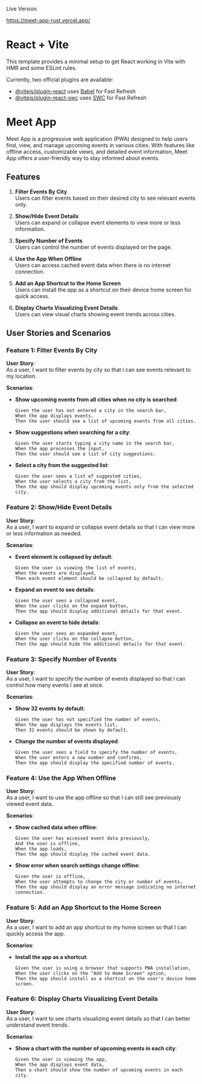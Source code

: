 Live Version

https://meet-app-rust.vercel.app/

# React + Vite

This template provides a minimal setup to get React working in Vite with HMR and some ESLint rules.

Currently, two official plugins are available:

- [@vitejs/plugin-react](https://github.com/vitejs/vite-plugin-react/blob/main/packages/plugin-react/README.md) uses [Babel](https://babeljs.io/) for Fast Refresh
- [@vitejs/plugin-react-swc](https://github.com/vitejs/vite-plugin-react-swc) uses [SWC](https://swc.rs/) for Fast Refresh



# Meet App

Meet App is a progressive web application (PWA) designed to help users find, view, and manage upcoming events in various cities. With features like offline access, customizable views, and detailed event information, Meet App offers a user-friendly way to stay informed about events.

## Features

1. **Filter Events By City**  
   Users can filter events based on their desired city to see relevant events only.

2. **Show/Hide Event Details**  
   Users can expand or collapse event elements to view more or less information.

3. **Specify Number of Events**  
   Users can control the number of events displayed on the page.

4. **Use the App When Offline**  
   Users can access cached event data when there is no internet connection.

5. **Add an App Shortcut to the Home Screen**  
   Users can install the app as a shortcut on their device home screen for quick access.

6. **Display Charts Visualizing Event Details**  
   Users can view visual charts showing event trends across cities.

## User Stories and Scenarios

### Feature 1: Filter Events By City
**User Story**:  
As a user, I want to filter events by city so that I can see events relevant to my location.

**Scenarios**:

- **Show upcoming events from all cities when no city is searched**:  
  ```gherkin
  Given the user has not entered a city in the search bar,  
  When the app displays events,  
  Then the user should see a list of upcoming events from all cities.  
  ```

- **Show suggestions when searching for a city**:  
  ```gherkin
  Given the user starts typing a city name in the search bar,  
  When the app processes the input,  
  Then the user should see a list of city suggestions.  
  ```

- **Select a city from the suggested list**:  
  ```gherkin
  Given the user sees a list of suggested cities,  
  When the user selects a city from the list,  
  Then the app should display upcoming events only from the selected city.  
  ```

### Feature 2: Show/Hide Event Details
**User Story**:  
As a user, I want to expand or collapse event details so that I can view more or less information as needed.

**Scenarios**:

- **Event element is collapsed by default**:  
  ```gherkin
  Given the user is viewing the list of events,  
  When the events are displayed,  
  Then each event element should be collapsed by default.  
  ```

- **Expand an event to see details**:  
  ```gherkin
  Given the user sees a collapsed event,  
  When the user clicks on the expand button,  
  Then the app should display additional details for that event.  
  ```

- **Collapse an event to hide details**:  
  ```gherkin
  Given the user sees an expanded event,  
  When the user clicks on the collapse button,  
  Then the app should hide the additional details for that event.  
  ```

### Feature 3: Specify Number of Events
**User Story**:  
As a user, I want to specify the number of events displayed so that I can control how many events I see at once.

**Scenarios**:

- **Show 32 events by default**:  
  ```gherkin
  Given the user has not specified the number of events,  
  When the app displays the events list,  
  Then 32 events should be shown by default.  
  ```

- **Change the number of events displayed**:  
  ```gherkin
  Given the user sees a field to specify the number of events,  
  When the user enters a new number and confirms,  
  Then the app should display the specified number of events.  
  ```

### Feature 4: Use the App When Offline
**User Story**:  
As a user, I want to use the app offline so that I can still see previously viewed event data.

**Scenarios**:

- **Show cached data when offline**:  
  ```gherkin
  Given the user has accessed event data previously,  
  And the user is offline,  
  When the app loads,  
  Then the app should display the cached event data.  
  ```

- **Show error when search settings change offline**:  
  ```gherkin
  Given the user is offline,  
  When the user attempts to change the city or number of events,  
  Then the app should display an error message indicating no internet connection.  
  ```

### Feature 5: Add an App Shortcut to the Home Screen
**User Story**:  
As a user, I want to add an app shortcut to my home screen so that I can quickly access the app.

**Scenarios**:

- **Install the app as a shortcut**:  
  ```gherkin
  Given the user is using a browser that supports PWA installation,  
  When the user clicks on the "Add to Home Screen" option,  
  Then the app should install as a shortcut on the user's device home screen.  
  ```

### Feature 6: Display Charts Visualizing Event Details
**User Story**:  
As a user, I want to see charts visualizing event details so that I can better understand event trends.

**Scenarios**:

- **Show a chart with the number of upcoming events in each city**:  
  ```gherkin
  Given the user is viewing the app,  
  When the app displays event data,  
  Then a chart should show the number of upcoming events in each city.
